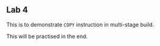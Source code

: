 ## Lab 4
This is to demonstrate `COPY` instruction in multi-stage build.

This will be practised in the end.

